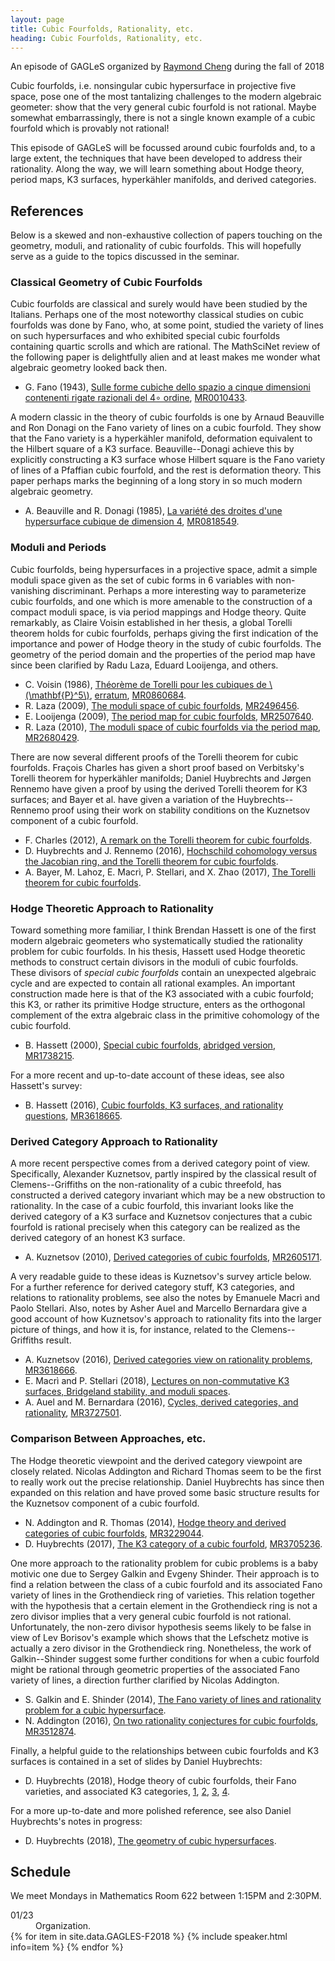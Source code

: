 ```yaml
---
layout: page
title: Cubic Fourfolds, Rationality, etc.
heading: Cubic Fourfolds, Rationality, etc.
---
```

<span class="subheading">An episode of <a title="Graduate Algebraic Geometry LEarning Seminar">GAGLeS</a> organized by <a href="index.html">Raymond Cheng</a> during the fall of 2018</span>

Cubic fourfolds, i.e. nonsingular cubic hypersurface in projective five space,
pose one of the most tantalizing challenges to the modern algebraic geometer:
show that the very general cubic fourfold is not rational.
Maybe somewhat embarrassingly, there is not a single known example of a cubic
fourfold which is provably not rational!

This episode of GAGLeS will be focussed around cubic fourfolds and, to a large
extent, the techniques that have been developed to address their rationality.
Along the way, we will learn something about Hodge theory, period maps, K3
surfaces, hyperkähler manifolds, and derived categories.

## References

Below is a skewed and non-exhaustive collection of papers touching on the
geometry, moduli, and rationality of cubic fourfolds.
This will hopefully serve as a guide to the topics discussed in the seminar.

### Classical Geometry of Cubic Fourfolds

Cubic fourfolds are classical and surely would have been studied by the
Italians. Perhaps one of the most noteworthy classical studies on cubic
fourfolds was done by Fano, who, at some point, studied the variety of lines on
such hypersurfaces and who exhibited special cubic fourfolds containing quartic
scrolls and which are rational. The MathSciNet review of the following
paper is delightfully alien and at least makes me wonder what algebraic geometry
looked back then.

* G. Fano (1943),
[Sulle forme cubiche dello spazio a cinque dimensioni contenenti rigate razionali del 4∘ ordine](https://link.springer.com/article/10.1007%2FBF02565634),
[MR0010433](https://mathscinet.ams.org/mathscinet/search/publdoc.html?pg1=MR&s1=10433).

A modern classic in the theory of cubic fourfolds is one by Arnaud Beauville and
Ron Donagi on the Fano variety of lines on a cubic fourfold.
They show that the Fano variety is a hyperkähler manifold, deformation
equivalent to the Hilbert square of a K3 surface.
Beauville--Donagi achieve this by explicitly constructing a K3 surface whose
Hilbert square is the Fano variety of lines of a Pfaffian cubic fourfold, and
the rest is deformation theory.
This paper perhaps marks the beginning of a long story in so much modern
algebraic geometry.

* A. Beauville and R. Donagi (1985),
[La variété des droites d'une hypersurface cubique de dimension 4][BD-lines],
[MR0818549](https://mathscinet.ams.org/mathscinet/search/publdoc.html?&pg1=MR&s1=818549).

### Moduli and Periods

Cubic fourfolds, being hypersurfaces in a projective space, admit a simple
moduli space given as the set of cubic forms in 6 variables with non-vanishing
discriminant.
Perhaps a more interesting way to parameterize cubic fourfolds, and one which is
more amenable to the construction of a compact moduli space, is via period
mappings and Hodge theory.
Quite remarkably, as Claire Voisin established in her thesis, a global Torelli
theorem holds for cubic fourfolds, perhaps giving the first indication of the
importance and power of Hodge theory in the study of cubic fourfolds.
The geometry of the period domain and the properties of the period map have
since been clarified by Radu Laza, Eduard Looijenga, and others.

* C. Voisin (1986),
[Théorème de Torelli pour les cubiques de \\(\\mathbf{P}^5\\)][Voisin-Torelli],
[erratum][Voisin-Torelli-erratum],
[MR0860684](https://mathscinet.ams.org/mathscinet/search/publdoc.html?&pg1=MR&s1=0860684).
* R. Laza (2009),
[The moduli space of cubic fourfolds][Laza-moduli],
[MR2496456](https://mathscinet.ams.org/mathscinet/search/publdoc.html?&pg1=MR&s1=2496456).
* E. Looijenga (2009),
[The period map for cubic fourfolds][Loo-period],
[MR2507640](https://mathscinet.ams.org/mathscinet/search/publdoc.html?&pg1=MR&s1=2507640).
* R. Laza (2010),
[The moduli space of cubic fourfolds via the period map][Laza-period],
[MR2680429](https://mathscinet.ams.org/mathscinet/search/publdoc.html?&pg1=MR&s1=2680429).

There are now several different proofs of the Torelli theorem for cubic
fourfolds.
Fraçois Charles has given a short proof based on Verbitsky's Torelli theorem for
hyperkähler manifolds;
Daniel Huybrechts and Jørgen Rennemo have given a proof by using the derived
Torelli theorem for K3 surfaces; and
Bayer et al. have given a variation of the Huybrechts--Rennemo proof using their
work on stability conditions on the Kuznetsov component of a cubic fourfold.

* F. Charles (2012),
[A remark on the Torelli theorem for cubic fourfolds][Charles-Torelli].
* D. Huybrechts and J. Rennemo (2016),
[Hochschild cohomology versus the Jacobian ring, and the Torelli theorem for cubic fourfolds][HR-Torelli].
* A. Bayer, M. Lahoz, E. Macrì, P. Stellari, and X. Zhao (2017),
[The Torelli theorem for cubic fourfolds][BLMSZ-Torelli].

### Hodge Theoretic Approach to Rationality

Toward something more familiar, I think Brendan Hassett is one of the first
modern algebraic geometers who systematically studied the rationality problem
for cubic fourfolds.
In his thesis, Hassett used Hodge theoretic methods to construct certain
divisors in the moduli of cubic fourfolds.
These divisors of _special cubic fourfolds_ contain an unexpected algebraic
cycle and are expected to contain all rational examples.
An important construction made here is that of the K3 associated with a cubic
fourfold; this K3, or rather its primitive Hodge structure, enters as the
orthogonal complement of the extra algebraic class in the primitive cohomology
of the cubic fourfold.

* B. Hassett (2000),
[Special cubic fourfolds][Hassett-thesis],
[abridged version][Hassett-thesis-abridged],
[MR1738215](https://mathscinet.ams.org/mathscinet/search/publdoc.html?&pg1=MR&s1=1738215).

For a more recent and up-to-date account of these ideas, see also Hassett's
survey:

* B. Hassett (2016),
[Cubic fourfolds, K3 surfaces, and rationality questions][Hassett-survey],
[MR3618665](https://mathscinet.ams.org/mathscinet/search/publdoc.html?&pg1=MR&s1=3618665).

### Derived Category Approach to Rationality

A more recent perspective comes from a derived category point of view.
Specifically, Alexander Kuznetsov, partly inspired by the classical result of
Clemens--Griffiths on the non-rationality of a cubic threefold, has constructed
a derived category invariant which may be a new obstruction to rationality.
In the case of a cubic fourfold, this invariant looks like the derived category
of a K3 surface and Kuznetsov conjectures that a cubic fourfold is rational
precisely when this category can be realized as the derived category of an
honest K3 surface.

* A. Kuznetsov (2010),
[Derived categories of cubic fourfolds][Kuz-K3-category],
[MR2605171](https://mathscinet.ams.org/mathscinet/search/publdoc.html?&pg1=MR&s1=2605171).

A very readable guide to these ideas is Kuznetsov's survey article below.
For a further reference for derived category stuff, K3 categories, and relations
to rationality problems, see also the notes by Emanuele Macrì and Paolo
Stellari.
Also, notes by Asher Auel and Marcello Bernardara give a good account of how
Kuznetsov's approach to rationality fits into the larger picture of things, and
how it is, for instance, related to the Clemens--Griffiths result.

* A. Kuznetsov (2016),
[Derived categories view on rationality problems][Kuz-survey],
[MR3618666](https://mathscinet.ams.org/mathscinet/search/publdoc.html?&pg1=MR&s1=3618666).
* E. Macrì and P. Stellari (2018),
[Lectures on non-commutative K3 surfaces, Bridgeland stability, and moduli spaces][MS-NCK3].
* A. Auel and M. Bernardara (2016),
[Cycles, derived categories, and rationality][AB-notes],
[MR3727501](https://mathscinet.ams.org/mathscinet/search/publdoc.html?&pg1=MR&s1=3727501).

### Comparison Between Approaches, etc.

The Hodge theoretic viewpoint and the derived category viewpoint are closely
related.
Nicolas Addington and Richard Thomas seem to be the first to really work out the
precise relationship.
Daniel Huybrechts has since then expanded on this relation and have proved some
basic structure results for the Kuznetsov component of a cubic fourfold.

* N. Addington and R. Thomas (2014),
[Hodge theory and derived categories of cubic fourfolds][AT-K3],
[MR3229044](https://mathscinet.ams.org/mathscinet/search/publdoc.html?&pg1=MR&s1=3229044).
* D. Huybrechts (2017),
[The K3 category of a cubic fourfold][Huy-K3],
[MR3705236](https://mathscinet.ams.org/mathscinet/search/publdoc.html?&pg1=MR&s1=3705236).

One more approach to the rationality problem for cubic problems is a
baby motivic one due to Sergey Galkin and Evgeny Shinder.
Their approach is to find a relation between the class of a cubic fourfold and
its associated Fano variety of lines in the Grothendieck ring of varieties.
This relation together with the hypothesis that a certain element in the
Grothendieck ring is not a zero divisor implies that a very general
cubic fourfold is not rational.
Unfortunately, the non-zero divisor hypothesis seems likely to be false in view
of Lev Borisov's example which shows that the Lefschetz motive is actually a
zero divisor in the Grothendieck ring.
Nonetheless, the work of Galkin--Shinder suggest some further conditions for
when a cubic fourfold might be rational through geometric properties of the
associated Fano variety of lines, a direction further clarified by Nicolas
Addington.

* S. Galkin and E. Shinder (2014),
[The Fano variety of lines and rationality problem for a cubic hypersurface][GS-Fano].
* N. Addington (2016),
[On two rationality conjectures for cubic fourfolds][Add-GS],
[MR3512874](https://mathscinet.ams.org/mathscinet/search/publdoc.html?&pg1=MR&s1=3512874).

Finally, a helpful guide to the relationships between cubic fourfolds and K3
surfaces is contained in a set of slides by Daniel Huybrechts:

* D. Huybrechts (2018),
Hodge theory of cubic fourfolds, their Fano varieties, and associated K3 categories,
[1](assets/HuybrechtsLecture1.pdf),
[2](assets/HuybrechtsLecture2.pdf),
[3](assets/HuybrechtsLecture3.pdf),
[4](assets/HuybrechtsLecture4.pdf).

For a more up-to-date and more polished reference, see also Daniel Huybrechts's
notes in progress:

* D. Huybrechts (2018),
[The geometry of cubic hypersurfaces][Huy-Notes].

## Schedule

We meet Mondays in Mathematics Room 622 between 1:15PM and 2:30PM.

<dl>
<dt>01/23</dt>
<dd>Organization.</dd>
{% for item in site.data.GAGLES-F2018  %}
{% include speaker.html info=item %}
{% endfor %}
</dl>

[Hassett-survey]: <https://link.springer.com/chapter/10.1007/978-3-319-46209-7_2>
[Hassett-thesis]: <https://www.math.brown.edu/~bhassett/papers/cubics/cubiclong.pdf>
[Hassett-thesis-abridged]: <https://link.springer.com/article/10.1023/A:1001706324425>
[Kuz-K3-category]: <https://link.springer.com/chapter/10.1007%2F978-0-8176-4934-0_9>
[Kuz-survey]: <https://link.springer.com/chapter/10.1007/978-3-319-46209-7_3>
[MS-NCK3]: <https://arxiv.org/abs/1807.06169>
[AB-notes]: <https://arxiv.org/abs/1612.02415>
[AT-K3]: <https://projecteuclid.org/euclid.dmj/1404824304>
[Huy-K3]: <https://www.cambridge.org/core/journals/compositio-mathematica/article/div-classtitlethe-k3-category-of-a-cubic-fourfolddiv/D925A24B93E4C0F9421328222402A5DA>
[GS-Fano]: <https://arxiv.org/abs/1405.5154>
[BD-lines]: <https://math.unice.fr/~beauvill/pubs/bd.pdf>
[Voisin-Torelli]: <https://eudml.org/doc/143409>
[Voisin-Torelli-erratum]: <https://link.springer.com/article/10.1007%2Fs00222-008-0116-z>
[Loo-period]: <https://link.springer.com/article/10.1007%2Fs00222-009-0178-6>
[Laza-period]: <http://annals.math.princeton.edu/2010/172-1/p14>
[Laza-moduli]: <http://www.ams.org/journals/jag/2009-18-03/S1056-3911-08-00506-7/>
[Charles-Torelli]: <https://arxiv.org/abs/1209.4509>
[HR-Torelli]: <https://arxiv.org/abs/1610.04128>
[BLMSZ-Torelli]: <https://arxiv.org/abs/1703.10839>
[Add-GS]: <http://intlpress.com/site/pub/pages/journals/items/mrl/content/vols/0023/0001/a001/index.html>
[Huy-Notes]: <http://www.math.uni-bonn.de/people/huybrech/Notes.pdf>
